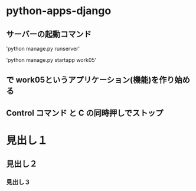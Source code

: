 # python-apps-django

## サーバーの起動コマンド
'python manage.py runserver'

'python manage.py startapp work05'
## で work05というアプリケーション(機能)を作り始める ##

## Control コマンド と C の同時押しでストップ

# 見出し１

## 見出し２

### 見出し３